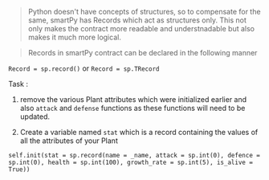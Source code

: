 > Python doesn't have concepts of structures, so to compensate for the same, smartPy has Records which act as structures only. This not only makes the contract more readable and understnadable but also makes it much more logical.

> Records in smartPy contract can be declared in the following manner

`Record = sp.record()`
or
`Record = sp.TRecord`

Task :

1) remove the various Plant attributes which were initialized earlier and also `attack` and `defense` functions as these functions will need to be updated.

2) Create a variable named `stat` which is a record containing the values of all the attributes of your Plant

`self.init(stat = sp.record(name = _name, attack = sp.int(0), defence = sp.int(0), health = sp.int(100), growth_rate = sp.int(5), is_alive = True))`